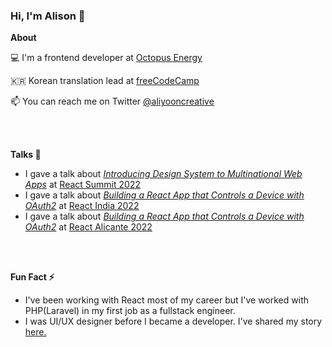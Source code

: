 ### Hi, I'm Alison 👋

**About**

💻  I'm a frontend developer at [Octopus Energy](https://octopus.energy/)

🇰🇷  Korean translation lead at [freeCodeCamp](https://www.freecodecamp.org/)

📫  You can reach me on Twitter [@aliyooncreative](https://twitter.com/aliyooncreative)

<br />
<br />

**Talks 🔭**
* I gave a talk about <i><ins>Introducing Design System to Multinational Web Apps</ins></i> at [React Summit 2022](https://portal.gitnation.org/contents/introducing-design-system-to-multinational-web-apps) 
* I gave a talk about <i><ins>Building a React App that Controls a Device with OAuth2</ins></i> at [React India 2022](https://youtu.be/SUk0hF-xe5A?t=14819)
* I gave a talk about <i><ins>Building a React App that Controls a Device with OAuth2</ins></i> at [React Alicante 2022](https://www.youtube.com/watch?v=WZeylPb0bNs)
<br />
<br />

**Fun Fact ⚡**

* I've been working with React most of my career but I've worked with PHP(Laravel) in my first job as a fullstack engineer. <br />
* I was UI/UX designer before I became a developer. I've shared my story [here.](https://twitter.com/hackajob_co/status/1485915433266036736?s=20&t=GfsHSwI0SXwjs3STxHu_4w)



<!--
**AlisonYoon/AlisonYoon** is a ✨ _special_ ✨ repository because its `README.md` (this file) appears on your GitHub profile.

Here are some ideas to get you started:

- 🔭 I’m currently working on ...
- 🌱 I’m currently learning ...
- 👯 I’m looking to collaborate on ...
- 🤔 I’m looking for help with ...
- 💬 Ask me about ...
- 📫 How to reach me: ...
- 😄 Pronouns: ...
- ⚡ Fun fact: ...
-->
